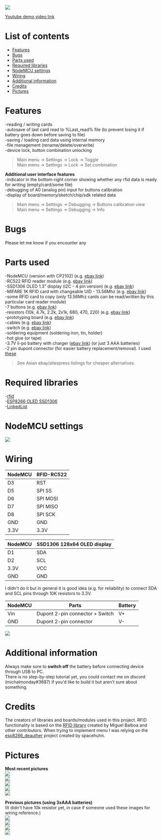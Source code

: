 ![](https://i.imgur.com/N4BjJwe.jpg)  

[Youtube demo video link](https://www.youtube.com/watch?v=K7hS6TLmSes)  

# List of contents  
* [Features](#features)  
* [Bugs](#bugs)  
* [Parts used](#parts-used)  
* [Required libraries](#required-libraries)  
* [NodeMCU settings](#nodemcu-settings)  
* [Wiring](#wiring)  
* [Additional information](#additional-information)  
* [Credits](#credits) 
* [Pictures](#pictures)  


# Features  
-reading / writing cards  
-autosave of last card read to %Last_read% file (to prevent losing it if battery goes down before saving to file)  
-saving / loading card data using internal memory  
-file management (rename/delete/overwrite)  
-device lock, button combination unlocking  
>Main menu -> Settings -> Lock -> Toggle  
>Main menu -> Settings -> Lock -> Set combination  
  

 **Additional user interface features**  
 -indicator in the bottom-right corner showing whether any rfid data is ready for writing (empty/card/some file)  
 -debugging of A0 (analog pin) input for buttons calibration   
 -display of board/memory/sketch/chip/sdk related data  
 >Main menu -> Settings -> Debugging -> Buttons calibration view  
 >Main menu -> Settings -> Debugging -> Info  
 
 # Bugs  
Please let me know if you encounter any  

 

# Parts used  
-NodeMCU (version with CP2102) (e.g. [ebay link](https://www.ebay.co.uk/itm/NodeMcu-ESP8266-ESP-12E-CH340-WIFI-4MB-CP2102-Lua-USB-Arduino-Raspberry-PI-IoT/263103158702))  
-RC522 RFID reader module (e.g. [ebay link](https://www.ebay.co.uk/itm/RFID-RC522-Mifare-Card-reader-Arduino-or-raspberry-pi-UK-Stock/161862594146))  
-SSD1306 OLED 1.3" display (i2C - 4 pin version) (e.g. [ebay link](https://www.ebay.co.uk/itm/1-3-128x64-IIC-I2C-SPI-OLED-Display-Module-for-Arduino-White-Blue-/282358769160))  
-MIFARE 1K RFID card with changeable UID - 13.56Mhz (e.g. [ebay link](https://www.ebay.co.uk/itm/5PCS-UID-card-Changeable-with-Phone-0-Sector-0-block-Rewritable-M1-IC-card-UK/272720001067))  
-some RFID card to copy (only 13.56Mhz cards can be read/written by this particular card reader module)  
-7 buttons  (e.g. [ebay link](https://www.ebay.co.uk/itm/100Pcs-6-6-5-mm-4Pin-Tactile-Touch-Push-Button-Switch-Tact-Switches-6-X-6-X-5mm/191737340275))  
-resistors (10k, 4.7k, 2.2k, 2x1k, 680, 470, 220) (e.g. [ebay link](https://www.ebay.co.uk/itm/Resistors-Metal-Film-300-Pack-10-each-30-values-1-4w-1-Kit-Assortment-Mix-UK/111148362636))  
-prototyping board (e.g. [ebay link](https://www.ebay.co.uk/itm/5Pcs-Double-Side-PCB-Prototype-Circuit-Printed-Soldring-Track-Strip-Board-5x7cm/262317473034))  
-cables (e.g. [ebay link](https://www.ebay.co.uk/itm/30AWG-Insulated-Silver-Plated-Single-Core-Copper-PCB-0-25mm-Kynar-Wrapping-Wire/263504549866))  
-switch  (e.g. [ebay link](https://www.ebay.co.uk/itm/40pcs-3-Terminals-ON-ON-2-Positions-SPDT-Electronic-Push-Button-Sliding-Switches/183144329954))  
-soldering equipment (soldering iron, tin, holder)  
-hot glue (or tape)  
-3.7V li-po battery with charger ([ebay link](https://www.aliexpress.com/item/4pcs-3-7V-JJRC-H31-400mAh-3-7V-30C-Lipo-Battery-and-4in1-Battery-charger-box/32831397411.html)) (or just 3 AAA batteries)  
-2 pin dupont connector (for easier battery replacement/removal). I used [these](https://www.ebay.co.uk/itm/Connector-Plug-Male-Wire-560pcs-Awg-Jumper-Pin-Header-18-26-Kit-Crimp-Dupont/292431010145)    
>See Asian ebay/aliexpress listings for cheaper alternatives.  
   


# Required libraries  
-[rfid](https://github.com/miguelbalboa/rfid/)  
-[ESP8266 OLED SSD1306](https://github.com/ThingPulse/esp8266-oled-ssd1306/)  
-[LinkedList](https://github.com/ivanseidel/LinkedList)  

# NodeMCU settings  
![](https://i.imgur.com/UzOtdIi.png)

# Wiring

| NodeMCU | RFID-RC522 |
| --- | --- |
| D3 | RST |
| D5 | SPI SS |
| D6 | SPI MOSI |
| D7 | SPI MISO |
| D8 | SPI SCK |
| GND | GND |
| 3.3V | 3.3V |

| NodeMCU | SSD1306 128x64 OLED display |
| --- | --- |
| D1 | SDA |
| D2 | SCL |
| 3.3V | VCC |
| GND | GND |  

I didn't do it but in general it is good idea (e.g. for reliability) to connect SDA and SCL pins through 10K resistors to 3.3V.  

| NodeMCU | Parts | Battery |
| --- | --- | --- |
| Vin | Dupont 2-pin connector + Switch | V+ |
| GND | Dupont 2-pin connector | V- |
  
![](https://i.imgur.com/a5x5Ri7.png)


# Additional information   
Always make sure to **switch off** the battery before connecting device through USB to PC.  
There is no step-by-step tutorial yet, you could contact me on discord (michalmonday#3687) if you'd like to build it but aren't sure about something.  

# Credits  
The creators of libraries and boards/modules used in this project. RFID functionality is based on the [RFID library](https://github.com/miguelbalboa/rfid/) created by Miguel Balboa and other contributors. When trying to implement menu I was relying on the [esp8266_deauther](https://github.com/spacehuhn/esp8266_deauther/blob/master/esp8266_deauther/DisplayUI.cpp) project created by spacehuhn.

# Pictures  
**Most recent pictures**  
![](https://i.imgur.com/IgH1A0L.png)  
![](https://i.imgur.com/5ZSVX3p.png)  
![](https://i.imgur.com/b0DXIjV.png)  
![](https://i.imgur.com/Qw5NgJn.png)  
![](https://i.imgur.com/4g8NkTs.png)  

**Previous pictures (using 3xAAA batteries)**  
(It didn't have 10k resistor yet, in case if someone used these images for wiring reference.)  
![](https://i.imgur.com/2CDCzr6.jpg)  
![](https://i.imgur.com/7RNlH2X.jpg)  
![](https://i.imgur.com/NA8duDO.jpg)  
![](https://i.imgur.com/Sljwq1J.jpg)  
